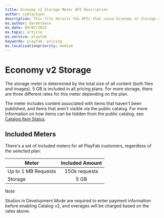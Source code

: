 ```yaml
---
title: Economy v2 Storage Meter API Description
author: cybtachyon
description: This file details the APIs that cause Economy v2 storage meter to increment.
ms.author: derekreese
ms.date: 09/07/2022
ms.topic: article
ms.service: playfab
keywords: playfab, pricing
ms.localizationpriority: medium
---
```


# Economy v2 Storage

The storage meter is determined by the total size of all content (both files and images). 5 GB is included in all pricing plans. For more storage, there are three different rates for this meter depending on the plan.

The meter includes content associated with items that haven't been published, and items that aren't visible via the public catalog. For more information on how items can be hidden from the public catalog, see [Catalog Item Status](../../economy-v2/catalog/item-status.md).

## Included Meters

There's a set of included meters for all PlayFab customers, regardless of the selected plan:

Meter | Included Amount
--- | :---:
Up to 1 MB Requests | 150k requests
Storage | 5 GB

> [!NOTE]
> Studios in Development Mode are required to enter payment information before enabling Catalog v2, and overages will be charged based on the rates above.
